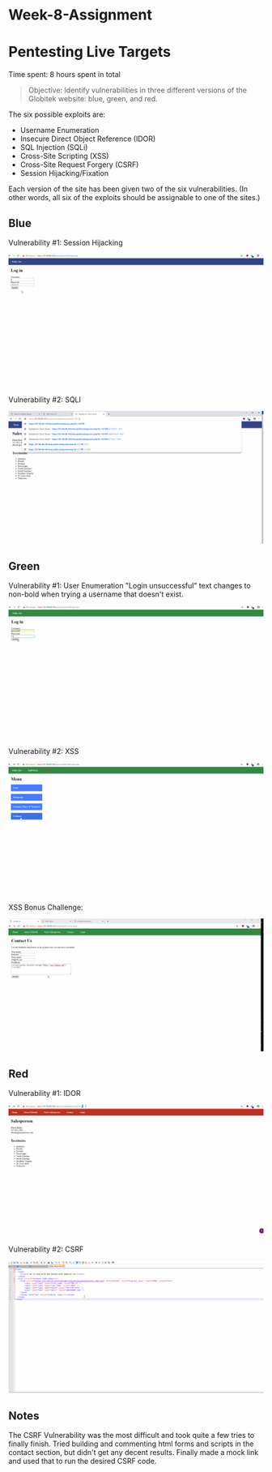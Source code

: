 # Week-8-Assignment
# Pentesting Live Targets

Time spent: 8 hours spent in total

> Objective: Identify vulnerabilities in three different versions of the Globitek website: blue, green, and red.

The six possible exploits are:
* Username Enumeration
* Insecure Direct Object Reference (IDOR)
* SQL Injection (SQLi)
* Cross-Site Scripting (XSS)
* Cross-Site Request Forgery (CSRF)
* Session Hijacking/Fixation

Each version of the site has been given two of the six vulnerabilities. (In other words, all six of the exploits should be assignable to one of the sites.)

## Blue

Vulnerability #1: Session Hijacking

![](Session_Hijacking_Blue_Site.gif)

Vulnerability #2: SQLI

![](SQLI_Blue_Site.gif)

## Green

Vulnerability #1: User Enumeration
"Login unsuccessful" text changes to non-bold when trying a username that doesn't exist.

![](User_Enumeration_Green_Site.gif)

Vulnerability #2: XSS

![](XSS_Vulnerability_Green_Site.gif)

XSS Bonus Challenge:

![](XSS_Bonus_Green_Site.gif)


## Red

Vulnerability #1: IDOR

![](IDOR_Red_Site.gif)

Vulnerability #2: CSRF

![](CSRF_Red_Site.gif)


## Notes

The CSRF Vulnerability was the most difficult and took quite a few tries to finally finish. Tried building and commenting html forms and scripts in the contact section, but didn't get any decent results. Finally made a mock link and used that to run the desired CSRF code.
